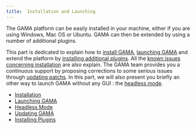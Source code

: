 ```yaml
---
title:  Installation and Launching
---
```



The GAMA platform can be easily installed in your machine, either if you are using Windows, Mac OS or Ubuntu. GAMA can then be extended by using a number of additional plugins.

This part is dedicated to explain how to [install GAMA](Installation), [launching GAMA](Launching) and extend the platform by [installing additional plugins](InstallingPlugins). All the [known issues concerning installation](Troubleshooting) are also explain. The GAMA team provides you a continuous support by proposing corrections to some serious issues through [updating patchs](Updating). In this part, we will also present you briefly an other way to launch GAMA without any GUI : the [headless mode](RunningHeadless).

* [Installation](Installation)
* [Launching GAMA](Launching)
* [Headless Mode](Headless)
* [Updating GAMA](Updating)
* [Installing Plugins](InstallingPlugins)
